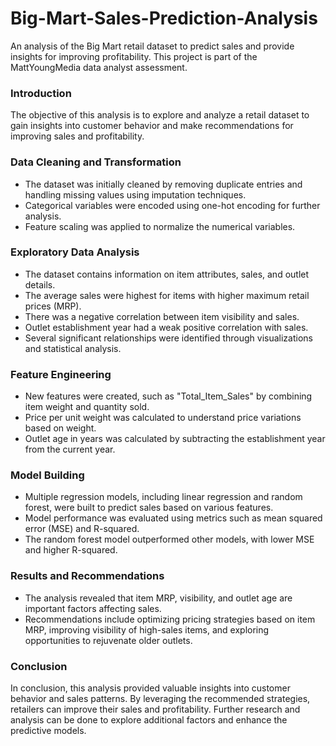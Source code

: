 # Big-Mart-Sales-Prediction-Analysis
An analysis of the Big Mart retail dataset to predict sales and provide insights for improving profitability. This project is part of the MattYoungMedia data analyst assessment.

### Introduction
The objective of this analysis is to explore and analyze a retail dataset to gain insights into customer behavior and make recommendations for improving sales and profitability.

### Data Cleaning and Transformation
- The dataset was initially cleaned by removing duplicate entries and handling missing values using imputation techniques.
- Categorical variables were encoded using one-hot encoding for further analysis.
- Feature scaling was applied to normalize the numerical variables.

### Exploratory Data Analysis
- The dataset contains information on item attributes, sales, and outlet details.
- The average sales were highest for items with higher maximum retail prices (MRP).
- There was a negative correlation between item visibility and sales.
- Outlet establishment year had a weak positive correlation with sales.
- Several significant relationships were identified through visualizations and statistical analysis.

### Feature Engineering
- New features were created, such as "Total_Item_Sales" by combining item weight and quantity sold.
- Price per unit weight was calculated to understand price variations based on weight.
- Outlet age in years was calculated by subtracting the establishment year from the current year.

### Model Building
- Multiple regression models, including linear regression and random forest, were built to predict sales based on various features.
- Model performance was evaluated using metrics such as mean squared error (MSE) and R-squared.
- The random forest model outperformed other models, with lower MSE and higher R-squared.

### Results and Recommendations
- The analysis revealed that item MRP, visibility, and outlet age are important factors affecting sales.
- Recommendations include optimizing pricing strategies based on item MRP, improving visibility of high-sales items, and exploring opportunities to rejuvenate older outlets.

### Conclusion
In conclusion, this analysis provided valuable insights into customer behavior and sales patterns. By leveraging the recommended strategies, retailers can improve their sales and profitability. Further research and analysis can be done to explore additional factors and enhance the predictive models.

